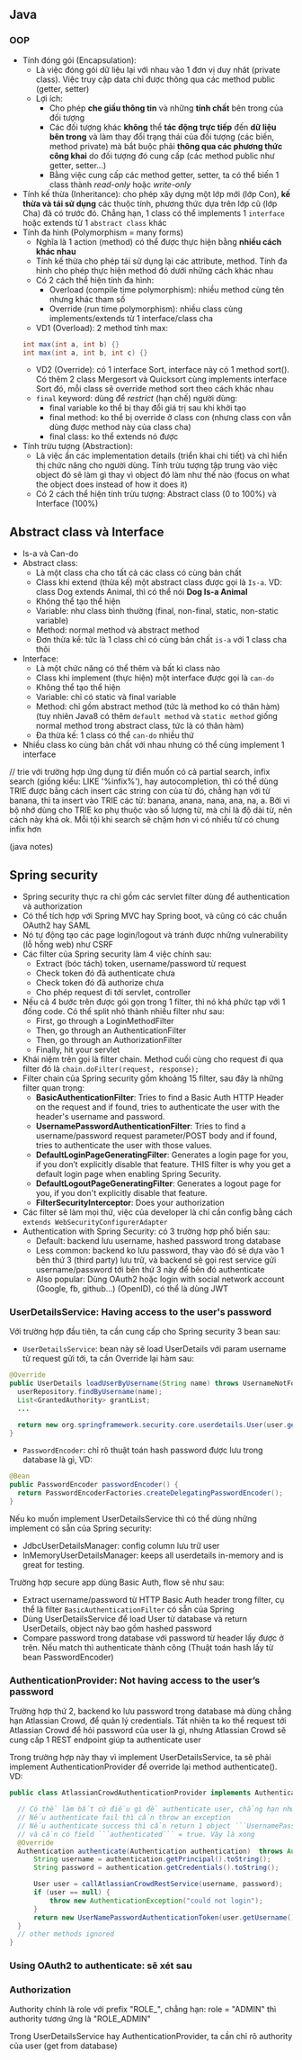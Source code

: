 ## Java
### OOP
- Tính đóng gói (Encapsulation):
  + Là việc đóng gói dữ liệu lại với nhau vào 1 đơn vị duy nhât (private class). Việc truy cập data chỉ được thông qua các method public (getter, setter)
  + Lợi ích:
    + Cho phép **che giấu thông tin** và những **tính chất** bên trong của đối tượng
    + Các đối tượng khác **không** thể **tác động trực tiếp** đến **dữ liệu bên trong** và làm thay đổi trạng thái của đối tượng (các biến, method private) mà bắt buộc phải **thông qua các phương thức công khai** do đối tượng đó cung cấp (các method public như getter, setter...)
    + Bằng việc cung cấp các method getter, setter, ta có thể biến 1 class thành *read-only* hoặc *write-only*
- Tính kế thừa (Inheritance): cho phép xây dựng một lớp mới (lớp Con), **kế thừa và tái sử dụng** các thuộc tính, phương thức dựa trên lớp cũ (lớp Cha) đã có trước đó. Chẳng hạn, 1 class có thể implements 1 ```interface``` hoặc extends từ 1 ```abstract class``` khác
- Tính đa hình (Polymorphism = many forms)
  + Nghĩa là 1 action (method) có thể được thực hiện bằng **nhiều cách khác nhau**
  + Tính kế thừa cho phép tái sử dụng lại các attribute, method. Tính đa hình cho phép thực hiện method đó dưới những cách khác nhau
  + Có 2 cách thể hiện tính đa hình:
    + Overload (compile time polymorphism): nhiều method cùng tên nhưng khác tham số
    + Override (run time polymorphism): nhiều class cùng implements/extends từ 1 interface/class cha
  + VD1 (Overload): 2 method tính max:
  ```java
  int max(int a, int b) {}
  int max(int a, int b, int c) {}
  ```
  + VD2 (Override): có 1 interface Sort, interface này có 1 method sort(). Có thêm 2 class Mergesort và Quicksort cùng implements interface Sort đó, mỗi class sẽ override method sort theo cách khác nhau
  + ```final``` keyword: dùng để *restrict* (hạn chế) người dùng:
    + final variable ko thể bị thay đổi giá trị sau khi khởi tạo
    + final method: ko thể bị override ở class con (nhưng class con vẫn dùng được method này của class cha)
    + final class: ko thể extends nó được
- Tính trừu tượng (Abstraction):
  + Là việc ẩn các implementation details (triển khai chi tiết) và chỉ hiển thị chức năng cho người dùng. Tính trừu tượng tập trung vào việc object đó sẽ làm gì thay vì object đó làm như thế nào (focus on what the object does instead of how it does it)
  + Có 2 cách thể hiện tính trừu tượng: Abstract class (0 to 100%) và Interface (100%)

## Abstract class và Interface
- Is-a và Can-do
- Abstract class:
  + Là một class cha cho tất cả các class có cùng bản chất
  + Class khi extend (thừa kế) một abstract class được gọi là ```Is-a```. VD: class Dog extends Animal, thì có thể nói **Dog Is-a Animal**
  + Không thể tạo thể hiện
  + Variable: như class bình thường (final, non-final, static, non-static variable)
  + Method: normal method và abstract method
  + Đơn thừa kế: tức là 1 class chỉ có cùng bản chất ```is-a``` với 1 class cha thôi
- Interface:
  + Là một chức năng có thể thêm và bất kì class nào
  + Class khi implement (thực hiện) một interface được gọi là ```can-do```
  + Không thể tạo thể hiện
  + Variable: chỉ có static và final variable
  + Method: chỉ gồm abstract method (tức là method ko có thân hàm) (tuy nhiên Java8 có thêm ```default method``` và ```static method``` giống normal method trong abstract class, tức là có thân hàm)
  + Đa thừa kế: 1 class có thể ```can-do``` nhiều thứ
- Nhiều class ko cùng bản chất với nhau nhưng có thể cùng implement 1 interface

// trie
với trường hợp ứng dụng từ điển muốn có cả partial search, infix search (giống kiểu: LIKE '%infix%'), hay autocompletion, thì có thể dùng TRIE được bằng cách insert các string con của từ đó, chẳng hạn với từ banana, thì ta insert vào TRIE các từ: banana, anana, nana, ana, na, a. Bởi vì bộ nhớ dùng cho TRIE ko phụ thuộc vào số lượng từ, mà chỉ là độ dài từ, nên cách này khá ok. Mỗi tội khi search sẽ chậm hơn vì có nhiều từ có chung infix hơn

(java notes)
## Spring security
- Spring security thực ra chỉ gồm các servlet filter dùng để authentication và authorization
- Có thể tích hợp với Spring MVC hay Spring boot, và cũng có các chuẩn OAuth2 hay SAML
- Nó tự động tạo các page login/logout và tránh được những vulnerability (lỗ hổng web) như CSRF
- Các filter của Spring security làm 4 việc chính sau:
  + Extract (bóc tách) token, username/password từ request
  + Check token đó đã authenticate chưa
  + Check token đó đã authorize chưa
  + Cho phép request đi tới servlet, controller
- Nếu cả 4 bước trên được gói gọn trong 1 filter, thì nó khá phức tạp với 1 đống code. Có thể split nhỏ thành nhiều filter như sau:
  + First, go through a LoginMethodFilter
  + Then, go through an AuthenticationFilter
  + Then, go through an AuthorizationFilter
  + Finally, hit your servlet
- Khái niệm trên gọi là filter chain. Method cuối cùng cho request đi qua filter đó là ```chain.doFilter(request, response);```
- Filter chain của Spring security gồm khoảng 15 filter, sau đây là những filter quan trọng:
  + **BasicAuthenticationFilter**: Tries to find a Basic Auth HTTP Header on the request and if found, tries to authenticate the user with the header's username and password.
  + **UsernamePasswordAuthenticationFilter**: Tries to find a username/password request parameter/POST body and if found, tries to authenticate the user with those values.
  + **DefaultLoginPageGeneratingFilter**: Generates a login page for you, if you don’t explicitly disable that feature. THIS filter is why you get a default login page when enabling Spring Security.
  + **DefaultLogoutPageGeneratingFilter**: Generates a logout page for you, if you don't explicitly disable that feature.
  + **FilterSecurityInterceptor**: Does your authorization
- Các filter sẽ làm mọi thứ, việc của developer là chỉ cần config bằng cách ```extends WebSecurityConfigurerAdapter```
- Authentication with Spring Security: có 3 trường hợp phổ biến sau:
  + Default: backend lưu username, hashed password trong database
  + Less common: backend ko lưu password, thay vào đó sẽ dựa vào 1 bên thứ 3 (third party) lưu trữ, và backend sẽ gọi rest service gửi username/password tới bên thứ 3 này để bên đó authenticate
  + Also popular: Dùng OAuth2 hoặc login with social network account (Google, fb, github...) (OpenID), có thể là dùng JWT

### UserDetailsService: Having access to the user's password
Với trường hợp đầu tiên, ta cần cung cấp cho Spring security 3 bean sau:
- ```UserDetailsService```: bean này sẽ load UserDetails với param username từ request gửi tới, ta cần Override lại hàm sau:
```java
@Override
public UserDetails loadUserByUsername(String name) throws UsernameNotFoundException {
  userRepository.findByUsername(name);
  List<GrantedAuthority> grantList;
  ...

  return new org.springframework.security.core.userdetails.User(user.getUsername(), user.getPassword(), grantList);
}

```
- ```PasswordEncoder```: chỉ rõ thuật toán hash password được lưu trong database là gì, VD:
```java
@Bean
public PasswordEncoder passwordEncoder() {
  return PasswordEncoderFactories.createDelegatingPasswordEncoder();
}
```

Nếu ko muốn implement UserDetailsService thì có thể dùng những implement có sẵn của Spring security:
- JdbcUserDetailsManager: config column lưu trữ user
- InMemoryUserDetailsManager: keeps all userdetails in-memory and is great for testing.

Trường hợp secure app dùng Basic Auth, flow sẽ như sau:
- Extract username/password từ HTTP Basic Auth header trong filter, cụ thể là filter ```BasicAuthenticationFilter``` có sẵn của Spring
- Dùng UserDetailsService để load User từ database và return UserDetails, object này bao gồm hashed password
- Compare password trong database với password từ header lấy được ở trên. Nếu match thì authenticate thành công (Thuật toán hash lấy từ bean PasswordEncoder)

### AuthenticationProvider: Not having access to the user’s password
Trường hợp thứ 2, backend ko lưu password trong database mà dùng chẳng hạn Atlassian Crowd, để quản lý credentials. Tất nhiên ta ko thể request tới Atlassian Crowd để hỏi password của user là gì, nhưng Atlassian Crowd sẽ cung cấp 1 REST endpoint giúp ta authenticate user

Trong trường hợp này thay vì implement UserDetailsService, ta sẽ phải implement AuthenticationProvider để override lại method authenticate(). VD:
```java
public class AtlassianCrowdAuthenticationProvider implements AuthenticationProvider {

  // Có thể làm bất cứ điều gì để authenticate user, chẳng hạn như gọi REST service.
  // Nếu authenticate fail thì cần throw an exception
  // Nếu authenticate success thì cần return 1 object ```UsernamePasswordAuthenticationToken```,
  // và cần có field ```authenticated``` = true. Vậy là xong
  @Override
  Authentication authenticate(Authentication authentication)  throws AuthenticationException {
      String username = authentication.getPrincipal().toString();
      String password = authentication.getCredentials().toString();

      User user = callAtlassianCrowdRestService(username, password);
      if (user == null) {
          throw new AuthenticationException("could not login");
      }
      return new UserNamePasswordAuthenticationToken(user.getUsername(), user.getPassword(), user.getAuthorities());
  }
  // other methods ignored
}
```

### Using OAuth2 to authenticate: sẽ xét sau

### Authorization
Authority chính là role với prefix "ROLE_", chẳng hạn: role = "ADMIN" thì authority tương ứng là "ROLE_ADMIN"

Trong UserDetailsService hay AuthenticationProvider, ta cần chỉ rõ authority của user (get from database)
